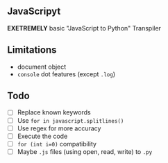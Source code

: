 ## JavaScripyt
**EXETREMELY** basic "JavaScript to Python" Transpiler

## Limitations
- document object
- `console` dot features (except `.log`)

## Todo
- [ ] Replace known keywords
- [ ] Use `for in javascript.splitlines()`
- [ ] Use regex for more accuracy
- [ ] Execute the code
- [ ] `for (int i=0)` compatibility
- [ ] Maybe `.js` files (using open, read, write) to `.py`  

